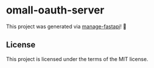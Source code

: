 # omall-oauth-server

This project was generated via [manage-fastapi](https://ycd.github.io/manage-fastapi/)! :tada:

## License

This project is licensed under the terms of the MIT license.
